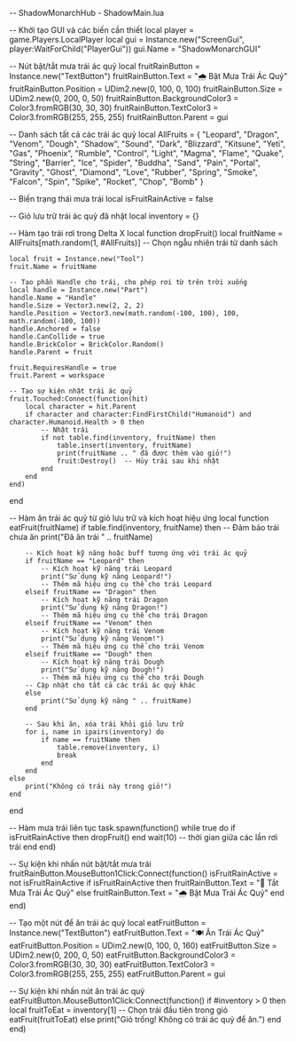 -- ShadowMonarchHub - ShadowMain.lua

-- Khởi tạo GUI và các biến cần thiết
local player = game.Players.LocalPlayer
local gui = Instance.new("ScreenGui", player:WaitForChild("PlayerGui"))
gui.Name = "ShadowMonarchGUI"

-- Nút bật/tắt mưa trái ác quỷ
local fruitRainButton = Instance.new("TextButton")
fruitRainButton.Text = "🌧️ Bật Mưa Trái Ác Quỷ"
fruitRainButton.Position = UDim2.new(0, 100, 0, 100)
fruitRainButton.Size = UDim2.new(0, 200, 0, 50)
fruitRainButton.BackgroundColor3 = Color3.fromRGB(30, 30, 30)
fruitRainButton.TextColor3 = Color3.fromRGB(255, 255, 255)
fruitRainButton.Parent = gui

-- Danh sách tất cả các trái ác quỷ
local AllFruits = {
    "Leopard", "Dragon", "Venom", "Dough", "Shadow", "Sound", "Dark", 
    "Blizzard", "Kitsune", "Yeti", "Gas", "Phoenix", "Rumble", "Control", 
    "Light", "Magma", "Flame", "Quake", "String", "Barrier", "Ice", 
    "Spider", "Buddha", "Sand", "Pain", "Portal", "Gravity", "Ghost", 
    "Diamond", "Love", "Rubber", "Spring", "Smoke", "Falcon", "Spin", 
    "Spike", "Rocket", "Chop", "Bomb"
}

-- Biến trạng thái mưa trái
local isFruitRainActive = false

-- Giỏ lưu trữ trái ác quỷ đã nhặt
local inventory = {}

-- Hàm tạo trái rơi trong Delta X
local function dropFruit()
    local fruitName = AllFruits[math.random(1, #AllFruits)] -- Chọn ngẫu nhiên trái từ danh sách

    local fruit = Instance.new("Tool")
    fruit.Name = fruitName

    -- Tạo phần Handle cho trái, cho phép rơi từ trên trời xuống
    local handle = Instance.new("Part")
    handle.Name = "Handle"
    handle.Size = Vector3.new(2, 2, 2)
    handle.Position = Vector3.new(math.random(-100, 100), 100, math.random(-100, 100))
    handle.Anchored = false
    handle.CanCollide = true
    handle.BrickColor = BrickColor.Random()
    handle.Parent = fruit

    fruit.RequiresHandle = true
    fruit.Parent = workspace

    -- Tạo sự kiện nhặt trái ác quỷ
    fruit.Touched:Connect(function(hit)
        local character = hit.Parent
        if character and character:FindFirstChild("Humanoid") and character.Humanoid.Health > 0 then
            -- Nhặt trái
            if not table.find(inventory, fruitName) then
                table.insert(inventory, fruitName)
                print(fruitName .. " đã được thêm vào giỏ!")
                fruit:Destroy()  -- Hủy trái sau khi nhặt
            end
        end
    end)
end

-- Hàm ăn trái ác quỷ từ giỏ lưu trữ và kích hoạt hiệu ứng
local function eatFruit(fruitName)
    if table.find(inventory, fruitName) then
        -- Đảm bảo trái chưa ăn
        print("Đã ăn trái " .. fruitName)

        -- Kích hoạt kỹ năng hoặc buff tương ứng với trái ác quỷ
        if fruitName == "Leopard" then
            -- Kích hoạt kỹ năng trái Leopard
            print("Sử dụng kỹ năng Leopard!")
            -- Thêm mã hiệu ứng cụ thể cho trái Leopard
        elseif fruitName == "Dragon" then
            -- Kích hoạt kỹ năng trái Dragon
            print("Sử dụng kỹ năng Dragon!")
            -- Thêm mã hiệu ứng cụ thể cho trái Dragon
        elseif fruitName == "Venom" then
            -- Kích hoạt kỹ năng trái Venom
            print("Sử dụng kỹ năng Venom!")
            -- Thêm mã hiệu ứng cụ thể cho trái Venom
        elseif fruitName == "Dough" then
            -- Kích hoạt kỹ năng trái Dough
            print("Sử dụng kỹ năng Dough!")
            -- Thêm mã hiệu ứng cụ thể cho trái Dough
        -- Cập nhật cho tất cả các trái ác quỷ khác
        else
            print("Sử dụng kỹ năng " .. fruitName)
        end

        -- Sau khi ăn, xóa trái khỏi giỏ lưu trữ
        for i, name in ipairs(inventory) do
            if name == fruitName then
                table.remove(inventory, i)
                break
            end
        end
    else
        print("Không có trái này trong giỏ!")
    end
end

-- Hàm mưa trái liên tục
task.spawn(function()
    while true do
        if isFruitRainActive then
            dropFruit()
        end
        wait(10) -- thời gian giữa các lần rơi trái
    end
end)

-- Sự kiện khi nhấn nút bật/tắt mưa trái
fruitRainButton.MouseButton1Click:Connect(function()
    isFruitRainActive = not isFruitRainActive
    if isFruitRainActive then
        fruitRainButton.Text = "🛑 Tắt Mưa Trái Ác Quỷ"
    else
        fruitRainButton.Text = "🌧️ Bật Mưa Trái Ác Quỷ"
    end
end)

-- Tạo một nút để ăn trái ác quỷ
local eatFruitButton = Instance.new("TextButton")
eatFruitButton.Text = "🍽️ Ăn Trái Ác Quỷ"
eatFruitButton.Position = UDim2.new(0, 100, 0, 160)
eatFruitButton.Size = UDim2.new(0, 200, 0, 50)
eatFruitButton.BackgroundColor3 = Color3.fromRGB(30, 30, 30)
eatFruitButton.TextColor3 = Color3.fromRGB(255, 255, 255)
eatFruitButton.Parent = gui

-- Sự kiện khi nhấn nút ăn trái ác quỷ
eatFruitButton.MouseButton1Click:Connect(function()
    if #inventory > 0 then
        local fruitToEat = inventory[1]  -- Chọn trái đầu tiên trong giỏ
        eatFruit(fruitToEat)
    else
        print("Giỏ trống! Không có trái ác quỷ để ăn.")
    end
end)
